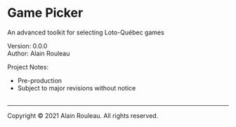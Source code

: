 # Game Picker

An advanced toolkit for selecting Loto-Québec games

Version: 0.0.0<br>
Author: Alain Rouleau

Project Notes:  
- Pre-production
- Subject to major revisions without notice<br><br>

---

Copyright © 2021 Alain Rouleau. All rights reserved.